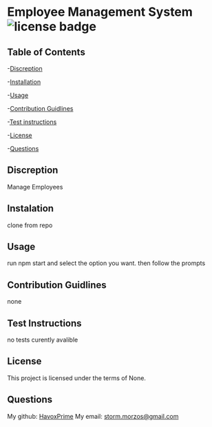 # Employee Management System ![license badge](https://img.shields.io/badge/License-No%20License-red?style=for-the-badge)

## Table of Contents

-[Discreption](#discreption)

-[Installation](#installation)

-[Usage](#usage)

-[Contribution Guidlines](#contribution-guidlines)

-[Test instructions](#test-instructions)

-[License](#license)

-[Questions](#questions)

## Discreption

Manage Employees

## Instalation

clone from repo

## Usage

run npm start and select the option you want. then follow the prompts

## Contribution Guidlines

none

## Test Instructions

no tests curently avalible

## License

This project is licensed under the terms of None.

## Questions

My github: [HavoxPrime](https://github.com/HavoxPrime)
My email: storm.morzos@gmail.com
